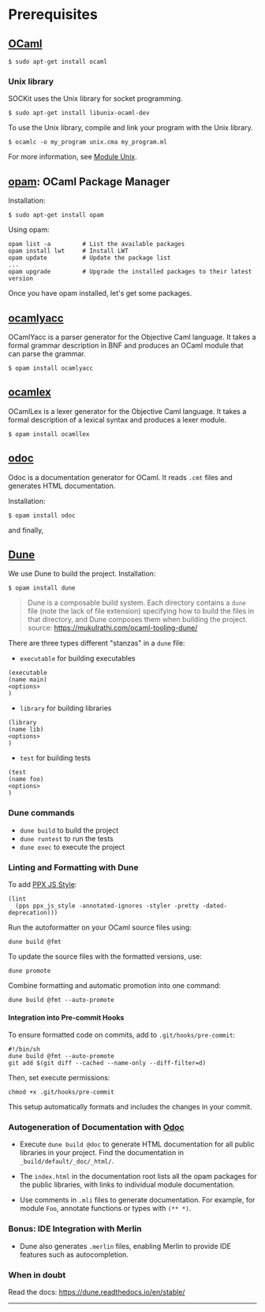 # Prerequisites
## [OCaml](https://ocaml.org/docs/install.html)
```
$ sudo apt-get install ocaml
```
### Unix library
SOCKit uses the Unix library for socket programming.
```
$ sudo apt-get install libunix-ocaml-dev
```

To use the Unix library, compile and link your program with the Unix library.
```
$ ocamlc -o my_program unix.cma my_program.ml
```

For more information, see [Module Unix](https://v2.ocaml.org/api/Unix.html).


## [opam](https://opam.ocaml.org/): OCaml Package Manager
Installation:
```
$ sudo apt-get install opam
```
Using opam:
```
opam list -a         # List the available packages
opam install lwt     # Install LWT
opam update          # Update the package list
...
opam upgrade         # Upgrade the installed packages to their latest version
```

Once you have opam installed, let's get some packages.

## [ocamlyacc](https://ocaml.org/docs/install.html)
OCamlYacc is a parser generator for the Objective Caml language. It takes a formal grammar description in BNF and produces an OCaml module that can parse the grammar.
```
$ opam install ocamlyacc
```

## [ocamlex](https://ocaml.org/docs/install.html)
OCamlLex is a lexer generator for the Objective Caml language. It takes a formal description of a lexical syntax and produces a lexer module.
```
$ opam install ocamllex
```

## [odoc](https://ocaml.github.io/odoc/)
Odoc is a documentation generator for OCaml. It reads `.cmt` files and generates HTML documentation.

Installation:
```
$ opam install odoc
```

and finally,

## [Dune](https://dune.readthedocs.io/en/stable/quick-start.html)
We use Dune to build the project. Installation:
```
$ opam install dune
```
> Dune is a composable build system. Each directory contains a `dune` file (note the lack of file extension) specifying how to build the files in that directory, and Dune composes them when building the project.
>source: https://mukulrathi.com/ocaml-tooling-dune/

There are three types different "stanzas" in a `dune` file:
- `executable` for building executables
```dune
(executable
(name main)
<options>
)
```

- `library` for building libraries
```dune
(library
(name lib)
<options>
)
```

- `test` for building tests
```dune
(test
(name foo)
<options>
)

```
### Dune commands
- `dune build` to build the project
- `dune runtest` to run the tests
- `dune exec` to execute the project

### Linting and Formatting with Dune
To add [PPX JS Style](https://github.com/janestreet/ppx_js_style):
```dune
(lint
  (pps ppx_js_style -annotated-ignores -styler -pretty -dated-deprecation)))
```

Run the autoformatter on your OCaml source files using:
```
dune build @fmt
```

To update the source files with the formatted versions, use:
```
dune promote
```

Combine formatting and automatic promotion into one command:
```
dune build @fmt --auto-promote
```

#### Integration into Pre-commit Hooks
To ensure formatted code on commits, add to `.git/hooks/pre-commit`:
```
#!/bin/sh
dune build @fmt --auto-promote
git add $(git diff --cached --name-only --diff-filter=d)
```

Then, set execute permissions:
```
chmod +x .git/hooks/pre-commit
```

This setup automatically formats and includes the changes in your commit.

### Autogeneration of Documentation with [Odoc](https://github.com/ocaml/odoc)

- Execute `dune build @doc` to generate HTML documentation for all public libraries in your project. Find the documentation in `_build/default/_doc/_html/`.

- The `index.html` in the documentation root lists all the opam packages for the public libraries, with links to individual module documentation.

- Use comments in `.mli` files to generate documentation. For example, for module `Foo`, annotate functions or types with `(** *)`.

### Bonus: IDE Integration with Merlin

- Dune also generates `.merlin` files, enabling Merlin to provide IDE features such as autocompletion.


### When in doubt
Read the docs: https://dune.readthedocs.io/en/stable/

---

